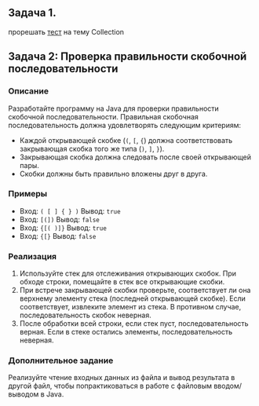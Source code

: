## Задача 1.
 прорешать [тест](https://docs.google.com/forms/d/e/1FAIpQLSe8FHCSymH-WyRXZGTcINdXNpWhi4B9Id47s02DWyBVJARMqg/viewform?usp=sf_link) на тему Collection

## Задача 2: Проверка правильности скобочной последовательности

### Описание
Разработайте программу на Java для проверки правильности скобочной последовательности.
Правильная скобочная последовательность должна удовлетворять следующим критериям:
- Каждой открывающей скобке (`(`, `[`, `{`) должна соответствовать закрывающая скобка того же типа (`)`, `]`, `}`).
- Закрывающая скобка должна следовать после своей открывающей пары.
- Скобки должны быть правильно вложены друг в друга.

### Примеры
- Вход: `( [ ] { } )` Вывод: `true`
- Вход: `[(])` Вывод: `false`
- Вход: `{[( )]}` Вывод: `true`
- Вход: `{[}` Вывод: `false`

### Реализация
1. Используйте стек для отслеживания открывающих скобок. При обходе строки, помещайте в стек все открывающие скобки.
2. При встрече закрывающей скобки проверьте, соответствует ли она верхнему элементу стека (последней открывающей скобке). Если соответствует, извлеките элемент из стека. В противном случае, последовательность скобок неверная.
3. После обработки всей строки, если стек пуст, последовательность верная. Если в стеке остались элементы, последовательность неверная.

### Дополнительное задание
Реализуйте чтение входных данных из файла и вывод результата в другой файл, чтобы попрактиковаться в работе с файловым вводом/выводом в Java.

